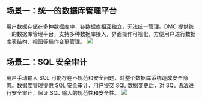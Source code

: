 
## 场景一：统一的数据库管理平台 
用户数据存储在多种数据库中，各数据库相互独立，无法统一管理。DMC 提供统一的数据库管理平台，支持多种数据库接入，界面操作可视化，方便用户进行数据库表结构、视图等操作变更管理。
![](https://qcloudimg.tencent-cloud.cn/trisys/assets/product/images/IRQu_B7z3FzCI2u3F7Yni.svg)

## 场景二：SQL 安全审计 
用户手动输入 SQL 可能存在不规范和安全问题，对整个数据库系统造成安全隐患。数据库管理提供 SQL 安全审计，用户提交 SQL 数据变更后，对 SQL 语法进行安全审计，保证 SQL 输入的规范性和安全性。 
![](https://qcloudimg.tencent-cloud.cn/trisys/assets/product/images/YTtPizcrtjWTNe54G0zno.svg)